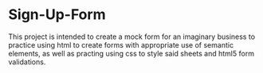 # Sign-Up-Form
This project is intended to create a mock form for an imaginary business to 
practice using html to create forms with appropriate use of semantic elements,
as well as practing using css to style said sheets and html5 form validations.
